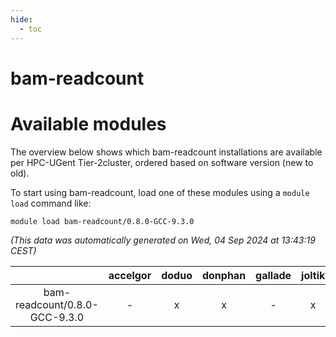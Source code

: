 ```yaml
---
hide:
  - toc
---
```


bam-readcount
=============

# Available modules


The overview below shows which bam-readcount installations are available per HPC-UGent Tier-2cluster, ordered based on software version (new to old).

To start using bam-readcount, load one of these modules using a `module load` command like:

```shell
module load bam-readcount/0.8.0-GCC-9.3.0
```

*(This data was automatically generated on Wed, 04 Sep 2024 at 13:43:19 CEST)*  

| |accelgor|doduo|donphan|gallade|joltik|shinx|skitty|
| :---: | :---: | :---: | :---: | :---: | :---: | :---: | :---: |
|bam-readcount/0.8.0-GCC-9.3.0|-|x|x|-|x|-|x|
